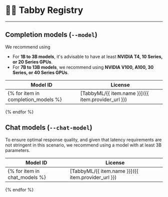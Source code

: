 # 🧑‍🔬 Tabby Registry

---

## Completion models (`--model`)

We recommend using

* For **1B to 3B models**, it's advisable to have at least **NVIDIA T4, 10 Series, or 20 Series GPUs**.
* For **7B to 13B models**, we recommend using **NVIDIA V100, A100, 30 Series, or 40 Series GPUs**.

| Model ID | License |
| -------- | ------- |
{% for item in completion_models %}| [TabbyML/{{ item.name }}]({{ item.provider_url }}) | [{{ item.license_name }}]({{ item.license_url }}) |
{% endfor %}

## Chat models (`--chat-model`)

To ensure optimal response quality, and given that latency requirements are not stringent in this scenario, we recommend using a model with at least 3B parameters.

| Model ID | License |
| -------- | ------- |
{% for item in chat_models %}| [TabbyML/{{ item.name }}]({{ item.provider_url }}) | [{{ item.license_name }}]({{ item.license_url }}) |
{% endfor %}
